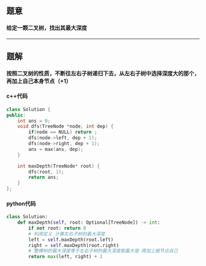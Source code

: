 ## 题意
#### 给定一颗二叉树，找出其最大深度
---
## 题解
#### 按照二叉树的性质，不断往左右子树递归下去，从左右子树中选择深度大的那个，再加上自己本身节点（$+1$）
#### c++代码
```c++
class Solution {
public:
    int ans = 0;
    void dfs(TreeNode *node, int dep) {
        if(node == NULL) return ;
        dfs(node->left, dep + 1);
        dfs(node->right, dep + 1);
        ans = max(ans, dep);
    }

    int maxDepth(TreeNode* root) {
        dfs(root, 1);
        return ans;
    }
};
```
#### python代码
```python
class Solution:
    def maxDepth(self, root: Optional[TreeNode]) -> int:
        if not root: return 0
        # 利用定义 计算左右子树的最大深度
        left = self.maxDepth(root.left)
        right = self.maxDepth(root.right)
        # 整棵树的最大深度等于左右子树的最大深度取最大值 再加上根节点自己
        return max(left, right) + 1
```
